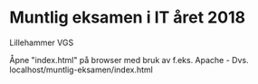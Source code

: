 # Muntlig eksamen i IT året 2018
Lillehammer VGS 

Åpne "index.html" på browser med bruk av f.eks. Apache - Dvs. localhost/muntlig-eksamen/index.html
